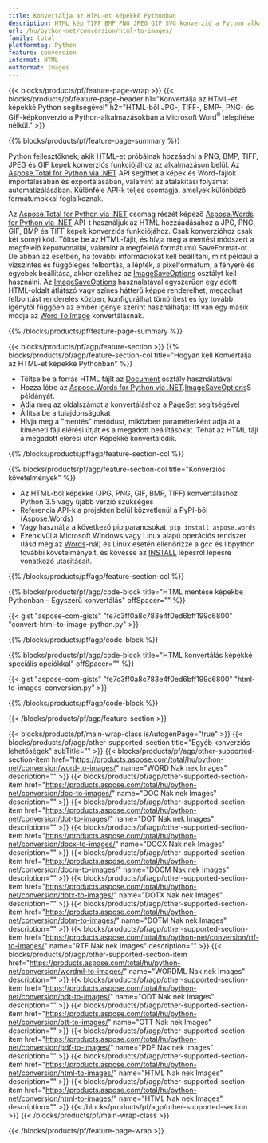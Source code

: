 ```yaml
---
title: Konvertálja az HTML-et képekké Pythonban
description: HTML kép TIFF BMP PNG JPEG GIF SVG konverzió a Python alkalmazásokban Microsoft Word használata nélkül 
url: /hu/python-net/conversion/html-to-images/
family: total
platformtag: Python
feature: conversion
informat: HTML
outformat: Images
---
```

{{< blocks/products/pf/feature-page-wrap >}}
{{< blocks/products/pf/feature-page-header h1="Konvertálja az HTML-et képekké Python segítségével" h2="HTML-ből JPG-, TIFF-, BMP-, PNG- és GIF-képkonverzió a Python-alkalmazásokban a Microsoft Word<sup>&reg;</sup> telepítése nélkül." >}}

{{% blocks/products/pf/feature-page-summary %}}

Python fejlesztőknek, akik HTML-et próbálnak hozzáadni a PNG, BMP, TIFF, JPEG és GIF képek konverziós funkciójához az alkalmazáson belül. Az [Aspose.Total for Python via .NET](https://products.aspose.com/total/python-net/) API segíthet a képek és Word-fájlok importálásában és exportálásában, valamint az átalakítási folyamat automatizálásában. Különféle API-k teljes csomagja, amelyek különböző formátumokkal foglalkoznak. 

Az [Aspose.Total for Python via .NET](https://products.aspose.com/total/python-net/) csomag részét képező [Aspose.Words for Python via .NET](https://products.aspose.com/words/python-net/) API-t használjuk az HTML hozzáadásához a JPG, PNG, GIF, BMP és TIFF képek konverziós funkciójához. Csak konverzióhoz csak két sornyi kód. Töltse be az HTML-fájlt, és hívja meg a mentési módszert a megfelelő képútvonallal, valamint a megfelelő formátumú SaveFormat-ot. De abban az esetben, ha további információkat kell beállítani, mint például a vízszintes és függőleges felbontás, a lépték, a pixelformátum, a fényerő és egyebek beállítása, akkor ezekhez az [ImageSaveOptions](https://reference.aspose.com/words/python-net/aspose.words.saving/imagesaveoptions/) osztályt kell használni. Az [ImageSaveOptions](https://reference.aspose.com/words/python-net/aspose.words.saving/imagesaveoptions/) használatával egyszerűen egy adott HTML-oldalt átlátszó vagy színes hátterű képpé renderelhet, megadhat felbontást renderelés közben, konfigurálhat tömörítést és így tovább. Igénytől függően az ember igénye szerint használhatja: Itt van egy másik módja az [Word To Image](https://products.aspose.com/words/python-net/conversion/word-to-image/) konvertálásnak.

{{% /blocks/products/pf/feature-page-summary %}}

{{< blocks/products/pf/agp/feature-section >}}
{{% blocks/products/pf/agp/feature-section-col title="Hogyan kell Konvertálja az HTML-et képekké Pythonban" %}}
- Töltse be a forrás HTML fájlt az [Document](https://reference.aspose.com/words/python-net/aspose.words/document/) osztály használatával
- Hozza létre az [Aspose.Words for Python via .NET](https://products.aspose.com/words/python-net/).[ImageSaveOptions](https://reference.aspose.com/words/python-net/aspose.words.saving/imagesaveoptions/)S példányát.
- Adja meg az oldalszámot a konvertáláshoz a [PageSet](https://reference.aspose.com/words/python-net/aspose.words.saving/pageset/) segítségével
- Állítsa be a tulajdonságokat
- Hívja meg a "mentés" metódust, miközben paraméterként adja át a kimeneti fájl elérési útját és a megadott beállításokat. Tehát az HTML fájl a megadott elérési úton Képekké konvertálódik.

{{% /blocks/products/pf/agp/feature-section-col %}}

{{% blocks/products/pf/agp/feature-section-col title="Konverziós követelmények" %}}

- Az HTML-ből képekké (JPG, PNG, GIF, BMP, TIFF) konvertáláshoz Python 3.5 vagy újabb verzió szükséges
- Referencia API-k a projekten belül közvetlenül a PyPI-ből ([Aspose.Words](https://pypi.org/project/aspose-words/))
- Vagy használja a következő pip parancsokat: ```pip install aspose.words```
- Ezenkívül a Microsoft Windows vagy Linux alapú operációs rendszer (lásd még az [Words](https://docs.aspose.com/words/python-net/system-requirements/)-nál) és Linux esetén ellenőrizze a gcc és libpython további követelményeit, és kövesse az [INSTALL](https://docs.aspose.com/words/python-net/installation/) lépésről lépésre vonatkozó utasításait.
 

{{% /blocks/products/pf/agp/feature-section-col %}}

{{% blocks/products/pf/agp/code-block title="HTML mentése képekbe Pythonban – Egyszerű konvertálás" offSpacer="" %}}

{{< gist "aspose-com-gists" "fe7c3ff0a8c783e4f0ed6bff199c6800" "convert-html-to-image-python.py" >}}

{{% /blocks/products/pf/agp/code-block %}}

{{% blocks/products/pf/agp/code-block title="HTML konvertálás képekké speciális opciókkal" offSpacer="" %}}

{{< gist "aspose-com-gists" "fe7c3ff0a8c783e4f0ed6bff199c6800" "html-to-images-conversion.py" >}}

{{% /blocks/products/pf/agp/code-block %}}

{{< /blocks/products/pf/agp/feature-section >}}

{{< blocks/products/pf/main-wrap-class isAutogenPage="true" >}}
{{< blocks/products/pf/agp/other-supported-section title="Egyéb konverziós lehetőségek" subTitle="" >}}
{{< blocks/products/pf/agp/other-supported-section-item href="https://products.aspose.com/total/hu/python-net/conversion/word-to-images/" name="WORD Nak nek Images" description="" >}}
{{< blocks/products/pf/agp/other-supported-section-item href="https://products.aspose.com/total/hu/python-net/conversion/doc-to-images/" name="DOC Nak nek Images" description="" >}}
{{< blocks/products/pf/agp/other-supported-section-item href="https://products.aspose.com/total/hu/python-net/conversion/dot-to-images/" name="DOT Nak nek Images" description="" >}}
{{< blocks/products/pf/agp/other-supported-section-item href="https://products.aspose.com/total/hu/python-net/conversion/docx-to-images/" name="DOCX Nak nek Images" description="" >}}
{{< blocks/products/pf/agp/other-supported-section-item href="https://products.aspose.com/total/hu/python-net/conversion/docm-to-images/" name="DOCM Nak nek Images" description="" >}}
{{< blocks/products/pf/agp/other-supported-section-item href="https://products.aspose.com/total/hu/python-net/conversion/dotx-to-images/" name="DOTX Nak nek Images" description="" >}}
{{< blocks/products/pf/agp/other-supported-section-item href="https://products.aspose.com/total/hu/python-net/conversion/dotm-to-images/" name="DOTM Nak nek Images" description="" >}}
{{< blocks/products/pf/agp/other-supported-section-item href="https://products.aspose.com/total/hu/python-net/conversion/rtf-to-images/" name="RTF Nak nek Images" description="" >}}
{{< blocks/products/pf/agp/other-supported-section-item href="https://products.aspose.com/total/hu/python-net/conversion/wordml-to-images/" name="WORDML Nak nek Images" description="" >}}
{{< blocks/products/pf/agp/other-supported-section-item href="https://products.aspose.com/total/hu/python-net/conversion/odt-to-images/" name="ODT Nak nek Images" description="" >}}
{{< blocks/products/pf/agp/other-supported-section-item href="https://products.aspose.com/total/hu/python-net/conversion/ott-to-images/" name="OTT Nak nek Images" description="" >}}
{{< blocks/products/pf/agp/other-supported-section-item href="https://products.aspose.com/total/hu/python-net/conversion/pdf-to-images/" name="PDF Nak nek Images" description="" >}}
{{< blocks/products/pf/agp/other-supported-section-item href="https://products.aspose.com/total/hu/python-net/conversion/html-to-images/" name="HTML Nak nek Images" description="" >}}
{{< blocks/products/pf/agp/other-supported-section-item href="https://products.aspose.com/total/hu/python-net/conversion/html-to-images/" name="HTML Nak nek Images" description="" >}}
{{< /blocks/products/pf/agp/other-supported-section >}}
{{< /blocks/products/pf/main-wrap-class >}}

{{< /blocks/products/pf/feature-page-wrap >}}